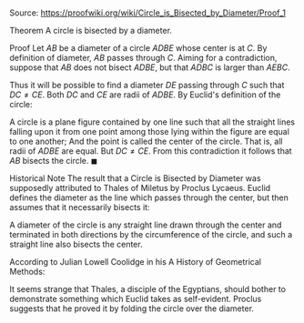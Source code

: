 # 

Source: https://proofwiki.org/wiki/Circle_is_Bisected_by_Diameter/Proof_1

Theorem
A circle is bisected by a diameter.


Proof
Let $AB$ be a diameter of a circle $ADBE$ whose center is at $C$.
By definition of diameter, $AB$ passes through $C$.
Aiming for a contradiction, suppose that $AB$ does not bisect $ADBE$, but that $ADBC$ is larger than $AEBC$.


Thus it will be possible to find a diameter $DE$ passing through $C$ such that $DC \ne CE$.
Both $DC$ and $CE$ are radii of $ADBE$.
By Euclid's definition of the circle:

A circle is a plane figure contained by one line such that all the straight lines falling upon it from one point among those lying within the figure are equal to one another;
And the point is called the center of the circle.
That is, all radii of $ADBE$ are equal.
But $DC \ne CE$.
From this contradiction it follows that $AB$ bisects the circle.
$\blacksquare$


Historical Note
The result that a Circle is Bisected by Diameter was supposedly attributed to Thales of Miletus by Proclus Lycaeus.
Euclid defines the diameter as the line which passes through the center, but then assumes that it necessarily bisects it:

A diameter of the circle is any straight line drawn through the center and terminated in both directions by the circumference of the circle, and such a straight line also bisects the center.

According to Julian Lowell Coolidge in his A History of Geometrical Methods:

It seems strange that Thales, a disciple of the Egyptians, should bother to demonstrate something which Euclid takes as self-evident. Proclus suggests that he proved it by folding the circle over the diameter.




